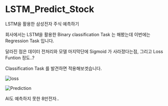 # LSTM_Predict_Stock

LSTM을 활용한 삼성전자 주식 예측하기

회사에서는 LSTM을 활용한 Binary classification Task 는 해봤는데 이번에는 Regression Task 입니다.

달라진 점은 데이터 전처리와 모델 마지막단에 Sigmoid 가 사라졌다는점, 그리고 Loss Funtion 정도..?

Classification Task 를 발견하면 적용해보겟습니다.

![loss](https://user-images.githubusercontent.com/29745280/147473519-36844b59-8dd0-4a97-8454-fad8991571c8.png)

![Prediction](https://user-images.githubusercontent.com/29745280/147473524-faa9f049-c675-4c8c-8c84-942a7deaf92d.png)

AI도 예측하지 못한 8만전자..
